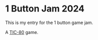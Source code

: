 # 1 Button Jam 2024

This is my entry for the 1 button game jam.

A [TIC-80](https://tic80.com) game.
